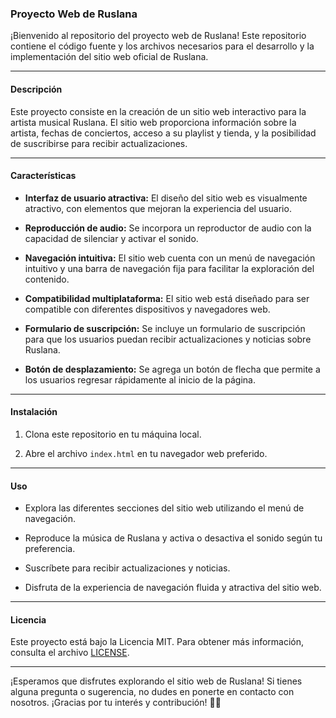 ### Proyecto Web de Ruslana

  

¡Bienvenido al repositorio del proyecto web de Ruslana! Este repositorio contiene el código fuente y los archivos necesarios para el desarrollo y la implementación del sitio web oficial de Ruslana.

  

---


#### Descripción

  

Este proyecto consiste en la creación de un sitio web interactivo para la artista musical Ruslana. El sitio web proporciona información sobre la artista, fechas de conciertos, acceso a su playlist y tienda, y la posibilidad de suscribirse para recibir actualizaciones.

  

---

  

#### Características

  

-  **Interfaz de usuario atractiva:** El diseño del sitio web es visualmente atractivo, con elementos que mejoran la experiencia del usuario.

-  **Reproducción de audio:** Se incorpora un reproductor de audio con la capacidad de silenciar y activar el sonido.

  

-  **Navegación intuitiva:** El sitio web cuenta con un menú de navegación intuitivo y una barra de navegación fija para facilitar la exploración del contenido.

  

-  **Compatibilidad multiplataforma:** El sitio web está diseñado para ser compatible con diferentes dispositivos y navegadores web.

  

-  **Formulario de suscripción:** Se incluye un formulario de suscripción para que los usuarios puedan recibir actualizaciones y noticias sobre Ruslana.

  

-  **Botón de desplazamiento:** Se agrega un botón de flecha que permite a los usuarios regresar rápidamente al inicio de la página.

  

---

  

#### Instalación

  

1. Clona este repositorio en tu máquina local.

2. Abre el archivo `index.html` en tu navegador web preferido.

  

---

  

#### Uso

  

- Explora las diferentes secciones del sitio web utilizando el menú de navegación.

- Reproduce la música de Ruslana y activa o desactiva el sonido según tu preferencia.

- Suscríbete para recibir actualizaciones y noticias.

- Disfruta de la experiencia de navegación fluida y atractiva del sitio web.

  

---

  


#### Licencia

  

Este proyecto está bajo la Licencia MIT. Para obtener más información, consulta el archivo [LICENSE](LICENSE).

  

---

  

¡Esperamos que disfrutes explorando el sitio web de Ruslana! Si tienes alguna pregunta o sugerencia, no dudes en ponerte en contacto con nosotros. ¡Gracias por tu interés y contribución! 🎵🎶